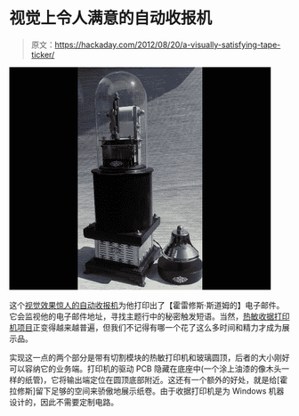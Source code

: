 # 视觉上令人满意的自动收报机

> 原文：<https://hackaday.com/2012/08/20/a-visually-satisfying-tape-ticker/>

![](img/ff6511e093a2906fc286c334e3e3caca.png "visually-stunning-tape-ticker")

这个[视觉效果惊人的自动收报机](http://www.instructables.com/id/The-amazing-steampunked-Ticker-Machine)为他打印出了【霍雷修斯·斯道姆的】电子邮件。它会监视他的电子邮件地址，寻找主题行中的秘密触发短语。当然，[热敏收据打印机项目](http://hackaday.com/2012/04/15/printing-anything-with-a-thermal-receipt-printer/)正变得越来越普遍，但我们不记得有哪一个花了这么多时间和精力才成为展示品。

实现这一点的两个部分是带有切割模块的热敏打印机和玻璃圆顶，后者的大小刚好可以容纳它的业务端。打印机的驱动 PCB 隐藏在底座中(一个涂上油漆的像木头一样的纸管)，它将输出端定位在圆顶底部附近。这还有一个额外的好处，就是给[霍拉修斯]留下足够的空间来骄傲地展示纸卷。由于收据打印机是为 Windows 机器设计的，因此不需要定制电路。